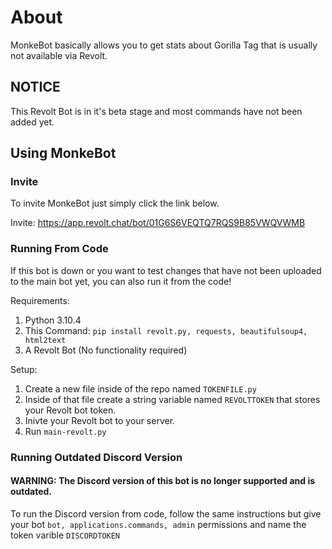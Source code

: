 # About
MonkeBot basically allows you to get stats about Gorilla Tag that is usually not available via Revolt.

## NOTICE
This Revolt Bot is in it's beta stage and most commands have not been added yet.

## Using MonkeBot

### Invite

To invite MonkeBot just simply click the link below.

Invite: https://app.revolt.chat/bot/01G6S6VEQTQ7RQS9B85VWQVWMB

### Running From Code
If this bot is down or you want to test changes that have not been uploaded to the main bot yet, you can also run it from the code!

Requirements:
1. Python 3.10.4
2. This Command: `pip install revolt.py, requests, beautifulsoup4, html2text`
3. A Revolt Bot (No functionality required)

Setup:
1. Create a new file inside of the repo named `TOKENFILE.py`
2. Inside of that file create a string variable named `REVOLTTOKEN` that stores your Revolt bot token.
3. Inivte your Revolt bot to your server.
4. Run `main-revolt.py`

### Running Outdated Discord Version

#### WARNING: The Discord version of this bot is no longer supported and is outdated.

To run the Discord version from code, follow the same instructions but give your bot `bot, applications.commands, admin` permissions and name the token varible `DISCORDTOKEN`
